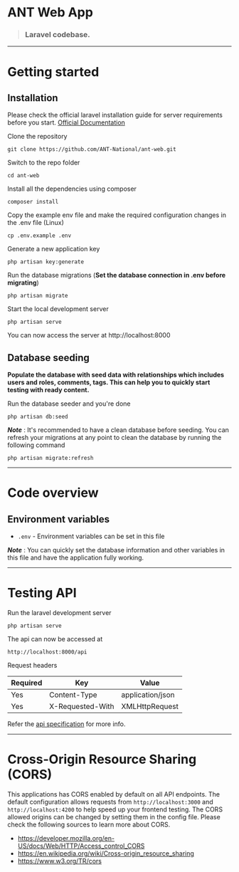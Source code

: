 
# ANT Web App

> ### Laravel codebase.

----------

# Getting started

## Installation

Please check the official laravel installation guide for server requirements before you start. [Official Documentation](https://laravel.com/docs/5.4/installation#installation)

Clone the repository

    git clone https://github.com/ANT-National/ant-web.git

Switch to the repo folder

    cd ant-web

Install all the dependencies using composer

    composer install

Copy the example env file and make the required configuration changes in the .env file (Linux)

    cp .env.example .env

Generate a new application key

    php artisan key:generate

Run the database migrations (**Set the database connection in .env before migrating**)

    php artisan migrate

Start the local development server

    php artisan serve

You can now access the server at http://localhost:8000

## Database seeding

**Populate the database with seed data with relationships which includes users and roles, comments, tags. This can help you to quickly start testing with ready content.**

Run the database seeder and you're done

    php artisan db:seed

***Note*** : It's recommended to have a clean database before seeding. You can refresh your migrations at any point to clean the database by running the following command

    php artisan migrate:refresh


----------

# Code overview

## Environment variables

- `.env` - Environment variables can be set in this file

***Note*** : You can quickly set the database information and other variables in this file and have the application fully working.

----------

# Testing API

Run the laravel development server

    php artisan serve

The api can now be accessed at

    http://localhost:8000/api

Request headers

| **Required** | **Key**            | **Value**           |
|--------------|--------------------|---------------------|
| Yes          | Content-Type     	 | application/json    |
| Yes          | X-Requested-With 	 | XMLHttpRequest      |


Refer the [api specification](#api-specification) for more info.

----------

# Cross-Origin Resource Sharing (CORS)

This applications has CORS enabled by default on all API endpoints. The default configuration allows requests from `http://localhost:3000` and `http://localhost:4200` to help speed up your frontend testing. The CORS allowed origins can be changed by setting them in the config file. Please check the following sources to learn more about CORS.

- https://developer.mozilla.org/en-US/docs/Web/HTTP/Access_control_CORS
- https://en.wikipedia.org/wiki/Cross-origin_resource_sharing
- https://www.w3.org/TR/cors
